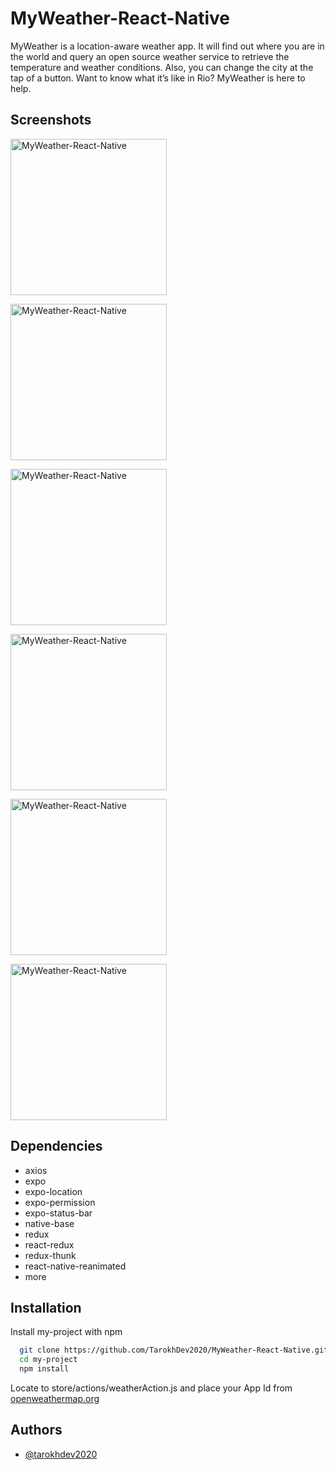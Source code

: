 
# MyWeather-React-Native

MyWeather is a location-aware weather app. It will find out where you are in the world and query an open source weather service to retrieve the temperature and weather conditions. Also, you can change the city at the tap of a button. Want to know what it’s like in Rio? MyWeather is here to help.

## Screenshots

<a href='https://postimg.cc/6yHHpYXQ' target='_blank'><img src='https://i.postimg.cc/6yHHpYXQ/Simulator-Screen-Shot-i-Phone-11-2021-01-04-at-12-05-11.png' border='0' alt='MyWeather-React-Native' width="250"/></a>

<a href='https://postimg.cc/68jFFB3Y' target='_blank'><img src='https://i.postimg.cc/68jFFB3Y/Simulator-Screen-Shot-i-Phone-11-2021-01-04-at-12-05-28.png' border='0' alt='MyWeather-React-Native' width="250"/></a>

<a href='https://postimg.cc/5jfdH7Z5' target='_blank'><img src='https://i.postimg.cc/5jfdH7Z5/Simulator-Screen-Shot-i-Phone-11-2021-01-04-at-12-05-52.png' border='0' alt='MyWeather-React-Native' width="250"/></a>

<a href='https://postimg.cc/62wSvq16' target='_blank'><img src='https://i.postimg.cc/62wSvq16/Simulator-Screen-Shot-i-Phone-11-2021-01-04-at-12-10-02.png' border='0' alt='MyWeather-React-Native' width="250"/></a>

<a href='https://postimg.cc/FfhgbSm6' target='_blank'><img src='https://i.postimg.cc/FfhgbSm6/Simulator-Screen-Shot-i-Phone-11-2021-01-04-at-12-10-17.png' border='0' alt='MyWeather-React-Native' width="250"/></a>

<a href='https://postimg.cc/HJS5QP6J' target='_blank'><img src='https://i.postimg.cc/HJS5QP6J/Simulator-Screen-Shot-i-Phone-11-2021-01-04-at-12-05-40.png' border='0' alt='MyWeather-React-Native' width="250"/></a>


## Dependencies

 - axios
 - expo
 - expo-location
 - expo-permission
 - expo-status-bar
 - native-base
 - redux
 - react-redux
 - redux-thunk
 - react-native-reanimated
 - more


## Installation

Install my-project with npm

```bash
  git clone https://github.com/TarokhDev2020/MyWeather-React-Native.git
  cd my-project
  npm install
```

Locate to store/actions/weatherAction.js and place your App Id from [openweathermap.org](https://openweathermap.org/api)

## Authors

- [@tarokhdev2020](https://www.github.com/TarokhDev2020)
